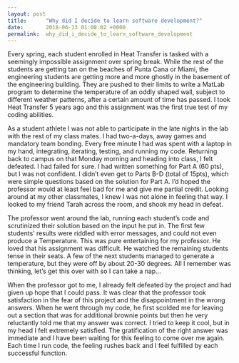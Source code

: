```yaml
---
layout: post
title:      "Why did I decide to learn software development?"
date:       2018-06-13 01:08:02 +0000
permalink:  why_did_i_decide_to_learn_software_development
---
```



Every spring, each student enrolled in Heat Transfer is tasked with a seemingly impossible assignment over spring break. While the rest of the students are getting tan on the beaches of Punta Cana or Miami, the engineering students are getting more and more ghostly in the basement of the engineering building. They are pushed to their limits to write a MatLab program to determine the temperature of an oddly shaped wall, subject to different weather patterns, after a certain amount of time has passed. I took Heat Transfer 5 years ago and this assignment was the first true test of my coding abilities.

As a student athlete I was not able to participate in the late nights in the lab with the rest of my class mates. I had two-a-days, away games and mandatory team bonding. Every free minute I had was spent with a laptop in my hand, integrating, iterating, testing, and running my code. Returning back to campus on that Monday morning and heading into class, I felt defeated. I had failed for sure. I had written something for Part A (60 pts), but I was not confident. I didn’t even get to Parts B-D (total of 15pts), which were simple questions based on the solution for Part A. I’d hoped the professor would at least feel bad for me and give me partial credit. Looking around at my other classmates, I knew I was not alone in feeling that way. I looked to my friend Tarah across the room, and shook my head in defeat.

The professor went around the lab, running each student’s code and scrutinized their solution based on the input he put in. The first few students’ results were riddled with error messages, and could not even produce a Temperature. This was pure entertaining for my professor. He loved that his assignment was difficult. He watched the remaining students tense in their seats. A few of the next students managed to generate a temperature, but they were off by about 20-30 degrees. All I remember was thinking, let’s get this over with so I can take a nap…

When the professor got to me, I already felt defeated by the project and had given up hope that I could pass. It was clear that the professor took satisfaction in the fear of this project and the disappointment in the wrong answers. When he went through my code, he first scolded me for leaving out a section that was for additional brownie points but then he very reluctantly told me that my answer was correct. I tried to keep it cool, but in my head I felt extremely satisfied. The gratification of the right answer was immediate and I have been waiting for this feeling to come over me again. Each time I run code, the feeling rushes back and I feel fulfilled by each successful function. 

